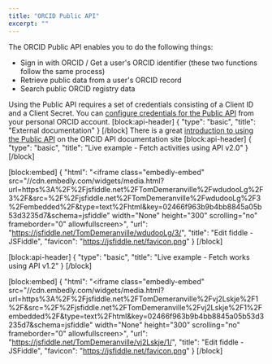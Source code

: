 ```yaml
---
title: "ORCID Public API"
excerpt: ""
---
```

The ORCID Public API enables you to do the following things:

- Sign in with ORCID / Get a user's ORCID identifier (these two functions follow the same process)
- Retrieve public data from a user's ORCID record
- Search public ORCID registry data

Using the Public API requires a set of credentials consisting of a Client ID and a Client Secret. You can [configure credentials for the Public API](http://members.orcid.org/api/accessing-public-api) from your personal ORCID account.
[block:api-header]
{
  "type": "basic",
  "title": "External documentation"
}
[/block]
There is a great [introduction to using the Public API](http://members.orcid.org/api/introduction-orcid-public-api) on the ORCID API documentation site
[block:api-header]
{
  "type": "basic",
  "title": "Live example - Fetch activities using API v2.0"
}
[/block]

[block:embed]
{
  "html": "<iframe class=\"embedly-embed\" src=\"//cdn.embedly.com/widgets/media.html?url=https%3A%2F%2Fjsfiddle.net%2FTomDemeranville%2FwdudooLg%2F3%2F&src=%2F%2Fjsfiddle.net%2FTomDemeranville%2FwdudooLg%2F3%2Fembedded%2F&type=text%2Fhtml&key=02466f963b9b4bb8845a05b53d3235d7&schema=jsfiddle\" width=\"None\" height=\"300\" scrolling=\"no\" frameborder=\"0\" allowfullscreen></iframe>",
  "url": "https://jsfiddle.net/TomDemeranville/wdudooLg/3/",
  "title": "Edit fiddle - JSFiddle",
  "favicon": "https://jsfiddle.net/favicon.png"
}
[/block]

[block:api-header]
{
  "type": "basic",
  "title": "Live example - Fetch works using API v1.2"
}
[/block]

[block:embed]
{
  "html": "<iframe class=\"embedly-embed\" src=\"//cdn.embedly.com/widgets/media.html?url=https%3A%2F%2Fjsfiddle.net%2FTomDemeranville%2Fvj2Lskje%2F1%2F&src=%2F%2Fjsfiddle.net%2FTomDemeranville%2Fvj2Lskje%2F1%2Fembedded%2F&type=text%2Fhtml&key=02466f963b9b4bb8845a05b53d3235d7&schema=jsfiddle\" width=\"None\" height=\"300\" scrolling=\"no\" frameborder=\"0\" allowfullscreen></iframe>",
  "url": "https://jsfiddle.net/TomDemeranville/vj2Lskje/1/",
  "title": "Edit fiddle - JSFiddle",
  "favicon": "https://jsfiddle.net/favicon.png"
}
[/block]